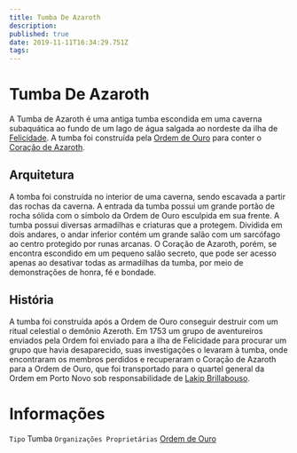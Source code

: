 ```yaml
---
title: Tumba De Azaroth
description: 
published: true
date: 2019-11-11T16:34:29.751Z
tags: 
---
```


<!-- SUBTITLE: Visão geral sobre Tumba De Azaroth -->

# Tumba De Azaroth
A Tumba de Azaroth é uma antiga tumba escondida em uma caverna subaquática ao fundo de um lago de água salgada ao nordeste da ilha de [Felicidade](http://localhost/lugares/plano-material/drafeon/sudeste-de-drafeon/felicidade#felicidade). A tumba foi construída pela [Ordem de Ouro](http://localhost/faccoes/faccoes-independentes/ordem-de-ouro#ordem-de-ouro) para conter o [Coração de Azaroth](http://localhost/itens/coracao-de-azaroth#coracao-de-azaroth).

## Arquitetura
A tomba foi construída no interior de uma caverna, sendo escavada a partir das rochas da caverna. A entrada da tumba possui um grande portão de rocha sólida com o símbolo da Ordem de Ouro esculpida em sua frente. A tumba possui diversas armadilhas e criaturas que a protegem. Dividida em dois andares, o andar inferior contém um grande salão com um sarcófago ao centro protegido por runas arcanas. O Coração de Azaroth, porém, se encontra escondido em um pequeno salão secreto, que pode ser acesso apenas ao desativar todas as armadilhas da tumba, por meio de demonstrações de honra, fé e bondade.

## História
A tumba foi construída após a Ordem de Ouro conseguir destruir com um ritual celestial o demônio Azeroth.
Em 1753 um grupo de aventureiros enviados pela Ordem foi enviado para a ilha de Felicidade para procurar um grupo que havia desaparecido, suas investigações o levaram à tumba, onde encontraram os membros perdidos e recuperaram o Coração de Azaroth para a Ordem de Ouro, que foi transportado para o quartel general da Ordem em Porto Novo sob responsabilidade de [Lakip Brillabouso](http://localhost/individuos/lakip-brillabouso#lakip-brillabouso).

# Informações
`Tipo` Tumba
`Organizações Proprietárias` [Ordem de Ouro](http://localhost/faccoes/faccoes-independentes/ordem-de-ouro#ordem-de-ouro)

